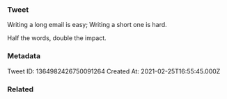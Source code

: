 ### Tweet
Writing a long email is easy; Writing a short one is hard.

Half the words, double the impact.

### Metadata
Tweet ID: 1364982426750091264
Created At: 2021-02-25T16:55:45.000Z

### Related

